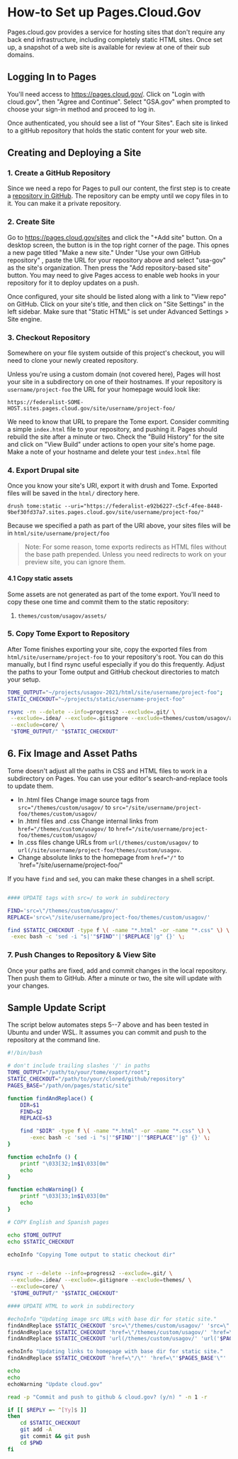 # How-to Set up Pages.Cloud.Gov

Pages.cloud.gov provides a service for hosting sites that don't require any back end infrastructure, including completely static HTML sites. Once set up, a snapshot of a web site is available for review at one of their sub domains.


## Logging In to Pages

You'll need access to <https://pages.cloud.gov/>. Click on "Login with cloud.gov", then "Agree and Continue". Select "GSA.gov" when prompted to choose your sign-in method and proceed to log in.

Once authenticated, you should see a list of "Your Sites". Each site is linked to a gitHub repository that holds the static content for your web site.

## Creating and Deploying a Site

### 1. Create a GitHub Repository

Since we need a repo for Pages to pull our content, the first step is to create a [repository in GitHub](https://docs.github.com/en/repositories/creating-and-managing-repositories/quickstart-for-repositories). The repository can be empty until we copy files in to it. You can make it a private repository.

### 2. Create Site

Go to <https://pages.cloud.gov/sites> and click the "+Add site" button. On a desktop screen, the button is in the top right corner of the page. This opnes a new page titled "Make a new site." Under "Use your own GitHub repository" , paste the URL for your repository above and select "usa-gov" as the site's organization. Then press the "Add repository-based site" button. You may need to give Pages access to enable web hooks in your repository for it to deploy updates on a push.

Once configured, your site should be listed along with a link to "View repo" on GitHub. Click on your site's title, and then click on "Site Settings" in the left sidebar. Make sure that "Static HTML" is set under Advanced Settings > Site engine.

### 3. Checkout Repository

Somewhere on your file system outside of this project's checkout, you will need to clone your newly created repository.

Unless you're using a custom domain (not covered here), Pages will host your site in a subdirectory on one of their hostnames. If your repository is `username/project-foo` the URL for your homepage would look like:

```
https://federalist-SOME-HOST.sites.pages.cloud.gov/site/username/project-foo/
```

We need to know that URL to prepare the Tome export. Consider commiting a simple `index.html` file to your repository, and pushing it. Pages should rebuild the site after a minute or two. Check the "Build History" for the site and click on "View Build" under actions to open your site's home page. Make a note of your hostname and delete your test `index.html` file

### 4. Export Drupal site

Once you know your site's URI, export it with drush and Tome. Exported files will be saved in the `html/` directory here.

```
drush tome:static --uri="https://federalist-e92b6227-c5cf-4fee-8448-9bef30fd37a7.sites.pages.cloud.gov/site/username/project-foo/"
```

Because we specified a path as part of the URI above, your sites files will be in `html/site/username/project/foo`

> Note: For some reason, tome exports redirects as HTML files without the base path prepended. Unless you need redirects to work on your preview site, you can ignore them.

#### 4.1 Copy static assets

Some assets are not generated as part of the tome export. You'll need to copy these one time and commit them to the static repository:

1. `themes/custom/usagov/assets/`

### 5. Copy Tome Export to Repository

After Tome finishes exporting your site, copy the exported files from `html/site/username/project-foo` to your repository's root. You can do this manually, but I find rsync useful especially if you do this frequently. Adjust the paths to your Tome output and GitHub checkout directories to match your setup.

```sh
TOME_OUTPUT="~/projects/usagov-2021/html/site/username/project-foo";
STATIC_CHECKOUT="~/projects/static/username-project-foo"

rsync -rn --delete --info=progress2 --exclude=.git/ \
 --exclude=.idea/ --exclude=.gitignore --exclude=themes/custom/usagov/assets \
 --exclude=core/ \
 "$TOME_OUTPUT/" "$STATIC_CHECKOUT"
```

## 6. Fix Image and Asset Paths

Tome doesn't adjust all the paths in CSS and HTML files to work in a subdirectory on Pages. You can use your editor's search-and-replace tools to update them.

- In .html files Change image source tags from `src="/themes/custom/usagov/` to `src="/site/username/project-foo/themes/custom/usagov/`
- In .html files and .css Change internal links from `href="/themes/custom/usagov/` to `href="/site/username/project-foo/themes/custom/usagov/`
- In .css files change URLs from `url(/themes/custom/usagov/` to `url(/site/username/project-foo/themes/custom/usagov`.
- Change absolute links to the homepage from `href="/"` to `href="/site/username/project-foo/"

If you have `find` and `sed`, you can make these changes in a shell script.

```sh

#### UPDATE tags with src=/ to work in subdirectory

FIND='src=\"/themes/custom/usagov/'
REPLACE='src=\"/site/username/project-foo/themes/custom/usagov/'

find $STATIC_CHECKOUT -type f \( -name "*.html" -or -name "*.css" \) \
 -exec bash -c 'sed -i "s|'"$FIND"'|'$REPLACE'|g" {}' \;
```

### 7. Push Changes to Repository & View Site

Once your paths are fixed, add and commit changes in the local repository. Then push them to GitHub. After a minute or two, the site will update with your changes.


## Sample Update Script

The script below automates steps 5--7 above and has been tested in Ubuntu and under WSL. It assumes you can commit and push to the repository at the command line.

```sh
#!/bin/bash

# don't include trailing slashes '/' in paths
TOME_OUTPUT="/path/to/your/tome/export/root";
STATIC_CHECKOUT="/path/to/your/cloned/github/repository"
PAGES_BASE="/path/on/pages/static/site"

function findAndReplace() {
    DIR=$1
    FIND=$2
    REPLACE=$3

    find "$DIR" -type f \( -name "*.html" -or -name "*.css" \) \
       -exec bash -c 'sed -i "s|'"$FIND"'|'"$REPLACE"'|g" {}' \;
}

function echoInfo () {
    printf "\033[32;1m$1\033[0m"
    echo
}

function echoWarning() {
    printf "\033[33;1m$1\033[0m"
    echo
}

# COPY English and Spanish pages

echo $TOME_OUTPUT
echo $STATIC_CHECKOUT

echoInfo "Copying Tome output to static checkout dir"


rsync -r --delete --info=progress2 --exclude=.git/ \
 --exclude=.idea/ --exclude=.gitignore --exclude=themes/ \
 --exclude=core/ \
 "$TOME_OUTPUT/" "$STATIC_CHECKOUT"

#### UPDATE HTML to work in subdirectory

#echoInfo "Updating image src URLs with base dir for static site."
findAndReplace $STATIC_CHECKOUT 'src=\"/themes/custom/usagov/' 'src=\"'$PAGES_BASE'/themes/custom/usagov/'
findAndReplace $STATIC_CHECKOUT 'href=\"/themes/custom/usagov/' 'href=\"'$PAGES_BASE'/themes/custom/usagov/'
findAndReplace $STATIC_CHECKOUT 'url(/themes/custom/usagov/' 'url('$PAGES_BASE'/themes/custom/usagov/'

echoInfo "Updating links to homepage with base dir for static site."
findAndReplace $STATIC_CHECKOUT 'href=\"/\"' 'href=\"'$PAGES_BASE'\"'

echo
echo
echoWarning "Update cloud.gov"

read -p "Commit and push to github & cloud.gov? (y/n) " -n 1 -r

if [[ $REPLY =~ ^[Yy]$ ]]
then
    cd $STATIC_CHECKOUT
    git add -A
    git commit && git push
    cd $PWD
fi
```
